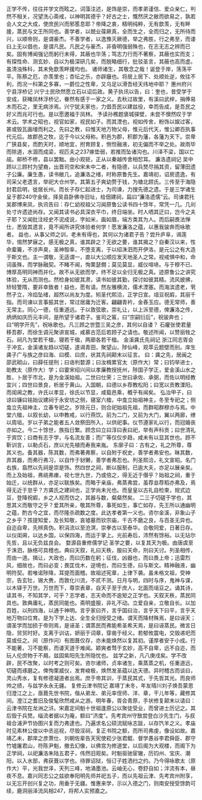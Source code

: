 <!-- { "loadSidebar": true } -->
正学不传，往往并学文而眩之。词藻注述，是饰是崇，而孝弟谨信、爱众亲仁，判然不相关，况望洗心斋戒，以神明其德乎？好古之士，慨然厌之敝而欲易之，孰若会人文之大成，使庶民兴而邪慝息耶？帝降之衷，精明纯粹，无有歆羡，无有畔援，蒸民与文王所同也。善学者，以兢业葆厥真，全而生之，全而归之，无所待而兴，以顺帝则，是谓豪杰。不善学者，以逸豫灭厥德，举之弗胜，行之弗至，而诿曰上无以倡也，是谓凡民。凡民之与豪杰，非昏明强弱殊也，在志无志之辨而已矣。固有博闻强记而躬行未得，其蔽也华荡；笃志力行而不著察，其蔽也实而支；有探性命、测玄妙、自以为极深研几矣，而脱略细行，批驳圣言，其蔽也高而虚。虽清浊殊科，其未免歆羡畔援均也。
诸师诸生，其敬念之哉！诞登于岸，荡荡平平。陈蔡之厄，亦羡里也；杏坛之乐，亦辟廱也。将居上居下、处顺处逆，攸往不利，而况一科第之多寡，一爵位之性卑，又乌足以滑吾经天纬地中耶？
惠州府兴宁县浮桥记
兴宁士民欣然愿立石以诏后政。黄子执讯以告，曰：奎也，昔受学于安成，获睹凤林浮桥记，眷然有感于一家之义。去秋过故里，有溪曰武梓，捐俸易木而石之，里无病涉焉。兴宁犹夫家也，力倡吾民以建兹役，幸而告成，是吾民之好义而兆可行也。是以愿邀福于凤林。
予读孙樵题褒城驿壁，未尝不懊然叹于学术云。学术之昭也，视官如家，视民如子。而其湮也，视如传舍，粉饰以娱过客，甚或毁瓦画墁而利之。先曰之教，曰惟天地万物父母，惟元后代天，惟公卿百执事代元后。故郡邑之牧，迄于今以父母称。积邑为郡，积郡为藩，各藩为天下。崇卑广狭县矣，而酌天时，顺地宜，拊育顾复，恻怛融液，初无偏而不举之处。故雨毕而除道，水涸而成梁，视匹夫之237瘃垫弱，若推而坠诸沟也。川泽不梁，国以亡觇。邮桥不修，县以罢黜。由小观钜，正从以秦越传舍相恝耳。
濂洛遗祠记
吴中顾以三顾村为望裔，出晋司空和宋未中二者，有隐德，以兵燹尽捐其资，留薄田遗子公廉。廉生愚，读书敝几，追濂洛之绪，时称原鲁先生。嘉靖初，诏房遗逸，有司采父老遗言，举祀大仓州学。其第五子爽幼赘于钱，为塘北顾氏。三传至于海隐封君启明，徙居长州。而长子存仁起进士，为司谏，力搜先德之遗。于是三学诸生呈于郡240守金侯，择吴县卧佛寺旧址，给佃建祠，扁曰“濂洛遗儒”云。司谏君托吴郡博来凤，执讯告曰：存仁幼视祖父习闻原鲁公读书四十馀年，常凭一几。几刓处寸许遗迹尚存。又闻其读书必具深衣平巾，终日端坐。时人哂其迂曰，岂今之夫子耶？又闻批注经史不泥成说，字如米，画如眉，端方类其为人。而后嗣畏法惮仕，悉毁其遗言，竟不闻所讲究体验者何学！愿发濂洛之蕴，以惠我骏奔而咏歌者。
益也，从事父师之训，老未有得也，其何以为诸君子告？尝升庐阜，谒莲华，惕然梦寐之。感无极之真，谁其辟之？无欲之要，谁其揭之？自秦汉以来，性命槖籥，不涉声臭，圣神彀率，不堕支离，于以绍洙泗而开伊洛，是元公之有大造于斯文也。主一谓敬，无适谓一，直以大公顺应发天地圣人之常。视戒惧中和，命词虽殊，而学脉融契。不睹不闻，恂栗瑟僴；莫见莫显，威仪喧哧。与于穆不已、博厚高明同神而并化。故不从无欲而学，终不足以全归无极之真。迹原鲁公之讲究体验，无从而测也。然检身如彼其肃，读书如彼其勤，探讨如彼其精。流风披拂，矫轻警隋，要非幸致者！益也，愿有请。然左雅横流，儒术湮塞。而海滨遗老，茕然孑立，冷焰坠绪，超然以尚友为度。矧圣代熙洽，正学日宣。俎豆祝嘏，其丽千指。而司谏以言事振其世，常过居庸为迁客。翩翩青衿，金舂玉应。德无常师，善无常主。同心一德，任重道远。于以敦弦歌，崇礼让，以上泝至德，俾濂洛之传，炳炳如庆历元丰间，是所望于诸君子。鉴司之匾，曰“宗嗣衍后”，祝骏奔也；曰“明学开先”，祝咏歌也。凡三顾之世暨三吴之彦，其何以自诿？
石癯张使君量移吾郡，而徐生调元聚讲宣城，咸慕古范后若顾子之请也。敬述所闻，以赞丽牲之石。祠凡为堂若干楹，寝若干楹，两廊各若干楹。
金溪龚氏先祠记
浙江同志胥会于冲玄，金溪诸友趋以切磋，遂谒青田，聚望山，陟仙峰，观萃云题壁而别。庠生龚子广与族之彦曰海、曰模、曰庶，状其先祠颠末以征言。
曰：龚之先，居闽之邵武砌山，曰薛任提刑；曰诰判婺源；曰汝楫累官太（原作大）常；曰钧举进士，助教太（原作大）学；曰霎宋绍兴间以孝廉教授抚州，陟国子学正，爱金溪山水之胜，卜居于市北，是为金溪始祖。二世曰仕荣；三世曰承佐、承弼，而佐以明经教宜兴；四世曰景良，析居于黄山。入国朝，曰德以乡荐教松阳；曰宽以贡教溧阳。而闺阃之教，许氏以孝显，徐氏以节显，咸载邑乘，概乎有闻矣。
弘治甲子，曰谅曰镰曰铭始议建祠于永安坊之侧，寝室六楹，中龛立始祖神主，冬至专祀之；侧龛立先祖神主，立春专祀之。岁除元日，则合祀始祖先祖，而群昭群穆亦与焉。中堂六楹，以叙长幼，以申教戒，以行燕饮。前为二门，又前为大门，翼以两廊，缭以周垣。岁以子弟之能者五人敛祭田所入，以供祀事。仪节遵家礼以行，而冠婚丧亦如之。今二十馀世，族指日繁。顾念曰立曰淳曰表曰祀，举有声科贡；曰世清礼于宾饮；曰商有志于学，与名流友善；而广等仅仅步趋，咸未有以显其世也。顾不靳训言，以勒贞石，庶以光先植而寿我来胤。
东廓子曰：古有之，礼之所尊，尊其义也。备其器，陈其数，而弗著弗察，以自附于祝史，善学者弗安也。昧其数，弃其器，而弗行弗习，以自怍于豺獭，善学者弗忍也。列圣熙洽，礼文宣昭。名门右族，翕然以先祠是崇是饰。然四世之祠，断以服制，已逾大夫，亦足以展亲矣。而上及始祖，弗祧弗瘗，视七世九世，乃或倍之，得无近于僣乎？始祖之祠，重于始迁，以统群从，亦足以联族矣。而略于亲庙，弗蒸弗尝，虽荐韭荐稻亦弗及，焉得无近于怠乎？方龚氏之建祠也，正学尚未光也。而皇皇以古礼自检束，规式边豆，登降祝嘏，乡之人视而仿之，其器与数，粲粲然矣。
二三子切磋于学也，其思其义而敬守之乎？爱其所亲，敬其所尊，事死如生，事亡如存，先王所以通幽明之蕴，酌古今之宜，而尽隆杀疏数之度。此达孝者第一义也。咨尔金溪，非象山子之乡乎？孩提知爱，及长知敬，哀墟墓而钦宗庙，千古不磨之良，与百圣无异也。自迩自卑，先辨真伪。积涓流以至沧溟，崇拳古以至泰华。合敬同爱，日著日存。以仪闺阃，以达乡国，以保四海，而运于掌上。光前寿后，沛然有馀裕。以无玷尔先哲，且以无负兹良会。
婺源县重修儒学记
圣学之要，以复其天为极。由唐虞至于洙泗，脉络可具稽也。典曰天叙，礼曰天秩，服曰天命，刑曰天讨。列圣相传，而由一道。揖让，大政也，而曰历数在躬；征伐，凶器也，而曰畏上帝；迅雷烈风，细故也，而曰必变；畏匡伐木，逆境也，而曰生德，曰与斯文。精神融液，幽明符契。若唯诺陟降，耳提而面稽。故祖述宪章，上律下袭。虽未格文祖，受神宗，告玄牡，锡大赉，而敦化川流，不贰不测。日月与明，四时与序，鬼神与谋，以木铎于万世。万世而下，尊崇表章，自天子至于庶人，北面而俎豆之。诵其诗，读其书，不知其学，可乎？志学者，志天命而不逾矩之正学也。天叙天秩，蒸民同具也。敦典庸礼，蒸民同能也。斋明盛服，非礼不动。立爱自亲，立敬自长。以加百姓，以刑四海，以通于神明。言乎家曰齐，言乎国曰治，言乎天下曰平，言乎天地万物曰位育。是为下学上达、全生全归授受之绪。谓天而降材殊焉，是曰诬天；谓圣学而加损于帝则焉，是诬圣；谓蒸民而弗能希圣希天焉，是曰诬蒸民。微言日隐，贸贸时好。支离于训诂，妍丽于词章，穿凿于经义。若郁攸震电，交毁递圯而莫或任之。间（原作问）有图葺仅存，亦未能焕然以复其初。谨厚者安于小成。行不能著，习不能察，而诿天道于难闻。颖爽者骛于玄妙，高不自卑，远不自迩，而玩人伦庶物于不屑。兹固紫阳先生所隐忧也。
兹学之新，凡八庚戌矣。学不改辟，民不改聚，以时考之则可矣。咨尔诸师，贞率诸生，乘蒸蒸之机，任重道远，切磋而琢磨之。俾恂栗威仪，发育峻极，焕然发圣蕴以达天德。异时稽古而谈曰，灵山秀水，复有修德凝道者出焉。庶于帝其训，于蒸民其式，于先哲其光。而良师帅之绩，与兹学永永无疆。
复修云津书院记
嘉靖丁未冬，年友晴川刘子焕吾蒙恩归澄江之上，亟葺先世书院，偕从弟龙、弟元率侄师、洋、章，干儿年等，藏修其间。澄江之耆旧及俊髦欣然咸从之游。明年春，胥会青原，手状修复颠末以请曰：云津书院在龙洲之浒。宋嘉定间魁十世祖逢原公以聚徒受业，而曾进士历记之。其后毁于兵燹。缁流者据以为庵，额曰“济度”。先考宾州守敔尝登白沙先生门，与叔祖合浦尹节协图兴复而力弗逮也。乃遍求名公硕流赋咏志跋，以存饩羊之义。孝庙时见素林公俊以中丞巡视，尽毁淫祠，复正书院之额，而所司弗虔，像设如故。嘉靖乙未，郡庠之彦萧仕、刘朝佐辈告天宪使崧少张君鲲、督学愚谷李君舜臣、郡守竹墟屠君山，符陈尹魁，撤去幻像，以佛宫为修道堂，以后阁为大观楼，而阁下为正学祠，以祀濂洛朱陆五君子，伟然旧观矣。时魁驱驰宦辙，历钧州、宝庆、潮阳，以入水部，弗获葺以学也。待罪诏狱，恒订子姓洒扫之约。乃今得咏歌太（原作大）平，光我世泽，天列三峰，地涌墨池。云岫无心，卷舒自如；泮流有本，昼夜不息。嘉兴同志公之兹欲奉阳明先师并祀五子，而以先祖云津、先考宾州附享，以无忘开创兴复之功，用垂于无疆。惟惠来学，示以入德之门，则南安授受馀韵可续，鹿洞丽泽流风相247，将邦人实预嘉之。
